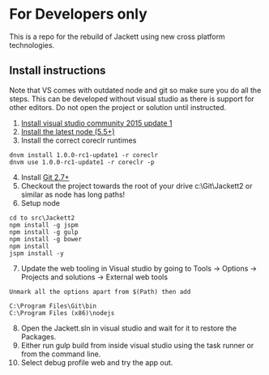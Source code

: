 # For Developers only

This is a repo for the rebuild of Jackett using new cross platform technologies.

## Install instructions

Note that VS comes with outdated node and git so make sure you do all the steps.  This can be developed without visual studio as there is support for other editors.  Do not open the project or solution until instructed.

1. [Install visual studio community 2015 update 1](https://www.visualstudio.com/en-us/products/visual-studio-community-vs.aspx)
2. [Install the latest node (5.5+)](https://nodejs.org/en/)
3. Install the correct coreclr runtimes

``` 
dnvm install 1.0.0-rc1-update1 -r coreclr
dnvm use 1.0.0-rc1-update1 -r coreclr -p
```
4. Install [Git 2.7+](http://git-scm.com/)
5. Checkout the project towards the root of your drive c:\Git\Jackett2 or similar as node has long paths!
6. Setup node
```
cd to src\Jackett2
npm install -g jspm
npm install -g gulp
npm install -g bower
npm install
jspm install -y
```
7. Update the web tooling in Visual studio by going to Tools -> Options -> Projects and solutions -> External web tools
```
Unmark all the options apart from $(Path) then add

C:\Program Files\Git\bin
C:\Program Files (x86)\nodejs
```
8. Open the Jackett.sln in visual studio and wait for it to restore the Packages.
9. Either run gulp build from inside visual studio using the task runner or from the command line.
10. Select debug profile web and try the app out.